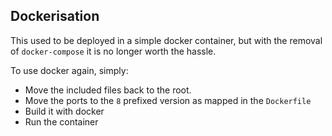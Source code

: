 ## Dockerisation

This used to be deployed in a simple docker container, but with the removal of `docker-compose` it is no longer worth the hassle.

To use docker again, simply:
 - Move the included files back to the root.
 - Move the ports to the `8` prefixed version as mapped in the `Dockerfile`
 - Build it with docker
 - Run the container